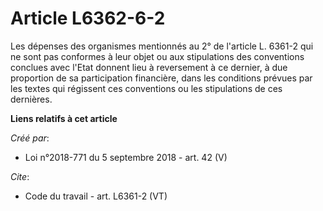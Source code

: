 # Article L6362-6-2

Les dépenses des organismes mentionnés au 2° de l'article L. 6361-2 qui ne sont pas conformes à leur objet ou aux
stipulations des conventions conclues avec l'Etat donnent lieu à reversement à ce dernier, à due proportion de sa
participation financière, dans les conditions prévues par les textes qui régissent ces conventions ou les stipulations de ces
dernières.

**Liens relatifs à cet article**

_Créé par_:

  - Loi n°2018-771 du 5 septembre 2018 - art. 42 (V)

_Cite_:

  - Code du travail - art. L6361-2 (VT)
